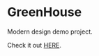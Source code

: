 # GreenHouse
Modern design demo project. 

Check it out [HERE](https://adoring-galileo-1f6a8c.netlify.app).
